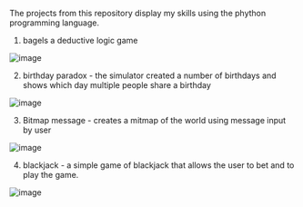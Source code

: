 The projects from this repository display my skills using the phython programming language. 

1. bagels  a deductive logic game 

![image](https://user-images.githubusercontent.com/70728294/225681029-382b1a25-1eb1-43ce-a31f-49649141edbd.png)



2. birthday paradox - the simulator created a number of birthdays and shows which day multiple people share a birthday 


![image](https://user-images.githubusercontent.com/70728294/225682784-d39eef86-4e96-4124-96ce-e510e1e40a1e.png)



3. Bitmap message  - creates a mitmap of the world using message input by user 


![image](https://user-images.githubusercontent.com/70728294/225684521-858ba486-664f-4f50-96ef-051c37710ed2.png)


4. blackjack - a simple game of blackjack that allows the user to bet and to play the game. 

![image](https://user-images.githubusercontent.com/70728294/225685811-63fcf422-799f-4a01-8ad1-84bbfc5c71fd.png)
